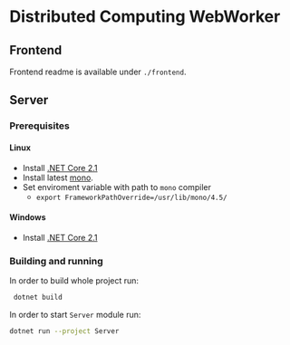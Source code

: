 # Distributed Computing WebWorker

## Frontend

Frontend readme is available under `./frontend`.

## Server

### Prerequisites

#### Linux

- Install [.NET Core 2.1](https://www.microsoft.com/net/download/dotnet-core/2.1)
- Install latest [mono](https://www.mono-project.com/docs/getting-started/install/).
- Set enviroment variable with path to `mono` compiler
  - `export FrameworkPathOverride=/usr/lib/mono/4.5/`

#### Windows

- Install [.NET Core 2.1](https://www.microsoft.com/net/download/dotnet-core/2.1)

### Building and running

In order to build whole project run:

```bash
 dotnet build
```

In order to start `Server` module run:

```bash
dotnet run --project Server
```
